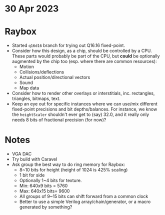 # 30 Apr 2023

# Raybox

*   Started `q16d16` branch for trying out Q16.16 fixed-point.
*   Consider how this design, as a chip, should be controlled by a CPU.
    These parts would probably be part of the CPU, but **could** be optionally
    augmented by the chip too (esp. where there are common resources):
    *   Motion
    *   Collisions/deflections
    *   Actual position/directional vectors
    *   Sound
    *   Map data
*   Consider how to render other overlays or interstitials, inc. rectangles, triangles, bitmaps, text.
*   Keep an eye out for specific instances where we can use/mix different fixed-point
    precisions and bit depths/balances. For instance, we know the `heightScaler` shouldn't
    ever get to (say) 32.0, and it really only needs 8 bits of fractional precision (for now)?

# Notes

*   VGA DAC
*   Try build with Caravel
*   Ask group the best way to do ring memory for Raybox:
    *   8~10 bits for height (height of 1024 is 425% scaling)
    *   1 bit for side
    *   Optionally 1~4 bits for texture.
    *   Min: 640x9 bits = 5760
    *   Max: 640x15 bits= 9600
    *   All groups of 9~15 bits can shift forward from a common clock
    *   Better to use a simple Verilog array/chain/generator, or a macro generated by something?
